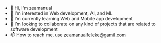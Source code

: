 - 👋 Hi, I’m zeamanual
- 👀 I’m interested in Web development, AI, and ML
- 🌱 I’m currently learning Web and Mobile app development
- 💞️ I’m looking to collaborate on any kind of projects that are related to software development
- 📫 How to reach me, use zeamanualfeleke@gamil.com

<!---
zeamanual/zeamanual is a ✨ special ✨ repository because its `README.md` (this file) appears on your GitHub profile.
You can click the Preview link to take a look at your changes.
--->
